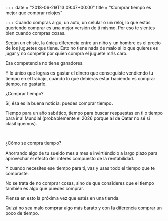 +++
date = "2018-06-29T13:09:47+00:00"
title = "Comprar tiempo es mejor que comprar relojes"

+++
Cuando compras algo, un auto, un celular o un reloj, lo que estás queriendo comprar es una mejor versión de ti mismo. Por eso te sientes bien cuando compras cosas.

Según un chiste, la única diferencia entre un niño y un hombre es el precio de los juguetes que tiene. Esto no tiene nada de malo si lo que quieres es jugar y no competir por quien compra el juguete más caro.

Esa competencia no tiene ganadores. 

Y lo único que logras es gastar el dinero que conseguiste vendiendo tu tiempo en el trabajo, cuando lo que debieras estar haciendo es comprar tiempo, no gastarlo.

¿Comprar tiempo? 

Sí, ésa es la buena noticia: puedes comprar tiempo. 

Tiempo para un año sabático, tiempo para buscar respuestas en ti o tiempo para ir al Mundial (probablemente el 2026 porque al de Qatar no sé si clasifiquemos).

 

¿Cómo se compra tiempo?

Ahorrando algo de tu sueldo mes a mes e invirtiéndolo a largo plazo para aprovechar el efecto del interés compuesto de la rentabilidad. 

Y cuando necesites ese tiempo para ti, vas y usas todo el tiempo que te compraste.

No se trata de no comprar cosas, sino de que consideres que el tiempo también es algo que puedes comprar.

Piensa en esto la próxima vez que estés en una tienda. 

Quizá no sea malo comprar algo más barato y con la diferencia comprar un poco de tiempo.